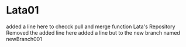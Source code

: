 # Lata01
added a line here to checck pull and merge function
Lata's Repository
Removed the added line here
added a line but to the new branch named newBranch001
